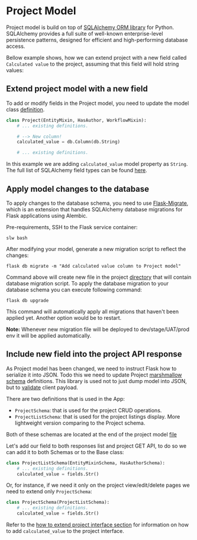 # Project Model

Project model is build on top of [SQLAlchemy ORM library](https://docs.sqlalchemy.org/) for Python. SQLAlchemy provides a full suite of well-known enterprise-level persistence patterns, designed for efficient and high-performing database access.

Bellow example shows, how we can extend project with a new field called `Calculated value` to the project, assuming that this field will hold string values:

## Extend project model with a new field

To add or modify fields in the Project model, you need to update the model class [definition](/app/server/src/api/models/project.py).

```python
class Project(EntityMixin, HasAuthor, WorkflowMixin):
    # ... existing definitions.

    # --> New column!
    calculated_value = db.Column(db.String)

    # ... existing definitions.
```

In this example we are adding `calculated_value` model property as `String`. The full list of SQLAlchemy field types can be found [here](https://docs.sqlalchemy.org/en/13/core/type_basics.html).

## Apply model changes to the database

To apply changes to the database schema, you need to use [Flask-Migrate](https://flask-migrate.readthedocs.io/en/latest/), which is an extension that handles SQLAlchemy database migrations for Flask applications using Alembic.

Pre-requirements, SSH to the Flask service container:

```shell
slw bash
```

After modifying your model, generate a new migration script to reflect the changes:

```shell
flask db migrate -m "Add calculated value column to Project model"
```

Command above will create new file in the project [directory](/app/server/migrations/versions) that will contain database migration script. To apply the database migration to your database schema you can execute following command:

```shell
flask db upgrade
```

This command will automatically apply all migrations that haven't been applied yet. Another option would be to restart.

**Note:** Whenever new migration file will be deployed to dev/stage/UAT/prod env it will be applied automatically.

## Include new field into the project API response

As Project model has been changed, we need to instruct Flask how to serialize it into JSON. Todo this we need to update Project [marshmallow schema](https://marshmallow.readthedocs.io/en/stable/marshmallow.schema.html) definitions. This library is used not to just dump model into JSON, but to [validate](https://marshmallow.readthedocs.io/en/stable/quickstart.html#validation) client payload.

There are two definitions that is used in the App:

- `ProjectSchema`: that is used for the project CRUD operations.
- `ProjectListSchema`: that is used for the project listings display. More lightweight version comparing to the Project schema.

Both of these schemas are located at the end of the project model [file](/app/server/src/api/models/project.py)

Let's add our field to both responses list and project GET API, to do so we can add it to both Schemas or to the Base class:

```python
class ProjectListSchema(EntityMixinSchema, HasAuthorSchema):
    # ... existing definitions.
    calculated_value = fields.Str()
```

Or, for instance, if we need it only on the project view/edit/delete pages we need to extend only `ProjectSchema`:

```python
class ProjectSchema(ProjectListSchema):
    # ... existing definitions.
    calculated_value = fields.Str()
```

Refer to the [how to extend project interface section](../interface) for information on how to add `calculated_value` to the project interface.
